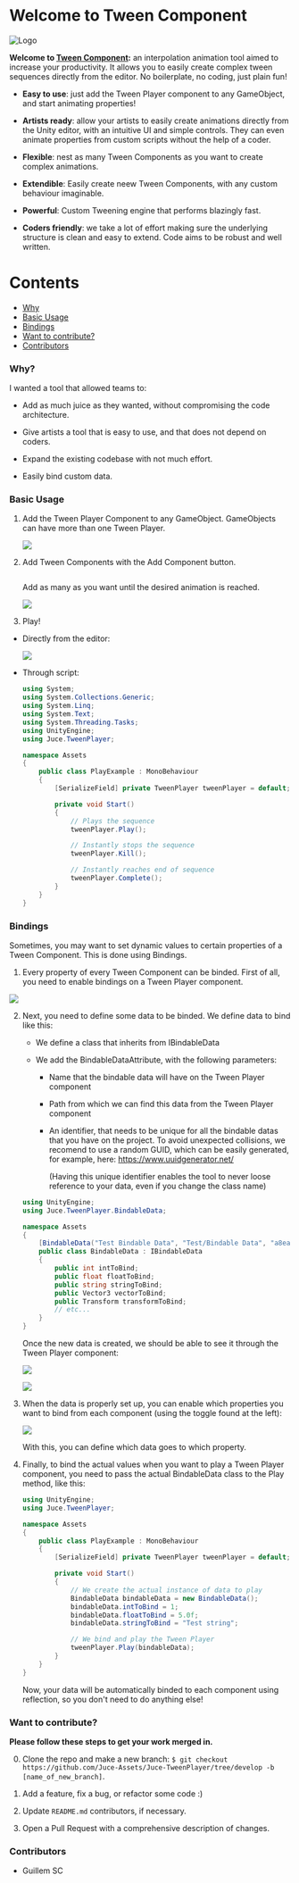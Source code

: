 # Welcome to Tween Component

<img title="" src="https://github.com/Juce-Assets/Juce-TweenPlayer/blob/develop/Misc/Logo.png?raw=true" alt="Logo" data-align="inline">

**Welcome to [Tween Component](https://github.com/Juce-Assets/Juce-TweenPlayer):** an interpolation animation tool aimed to increase your productivity. It allows you to easily create complex tween sequences directly from the editor. No boilerplate, no coding, just plain fun!

- **Easy to use**: just add the Tween Player component to any GameObject, and start animating properties!

- **Artists ready**: allow your artists to easily create animations directly from the Unity editor, with an intuitive UI and simple controls. They can even animate properties from custom scripts without the help of a coder.

- **Flexible**: nest as many Tween Components as you want to create complex animations.

- **Extendible**: Easily create neew Tween Components, with any custom behaviour imaginable.  

- **Powerful**: Custom Tweening engine that performs blazingly fast.

- **Coders friendly**: we take a lot of effort making sure the underlying structure is clean and easy to extend. Code aims to be robust and well written.

# Contents

- [Why](https://github.com/Juce-Assets/Juce-TweenPlayer#why)
- [Basic Usage](https://github.com/Juce-Assets/Juce-TweenPlayer#basic-usage)
- [Bindings](https://github.com/Juce-Assets/Juce-TweenPlayer#bindings)
- [Want to contribute?](https://github.com/Juce-Assets/Juce-TweenPlayer#want-to-contribute)
- [Contributors](https://github.com/Juce-Assets/Juce-TweenPlayer#contributors)

### Why?

I wanted a tool that allowed teams to:

- Add as much juice as they wanted, without compromising the code architecture.

- Give artists a tool that is easy to use, and that does not depend on coders.

- Expand the existing codebase with not much effort.

- Easily bind custom data.

### Basic Usage

1. Add the Tween Player Component to any GameObject. GameObjects can have more than one Tween Player.
   
   ![](https://github.com/Juce-Assets/Juce-TweenPlayer/blob/develop/Misc/Readme1.png?raw=true)

2. Add Tween Components with the Add Component button.
   
   <img title="" src="https://github.com/Juce-Assets/Juce-TweenPlayer/blob/develop/Misc/Readme2.png?raw=true" alt="" data-align="inline">
   
   Add as many as you want until the desired animation is reached.
   
   ![](https://github.com/Juce-Assets/Juce-TweenPlayer/blob/develop/Misc/Readme3.png?raw=true)

3. Play!
- Directly from the editor:
  
  ![](https://github.com/Juce-Assets/Juce-TweenPlayer/blob/develop/Misc/Readme4.png?raw=true)

- Through script:
  
  ```csharp
  using System;
  using System.Collections.Generic;
  using System.Linq;
  using System.Text;
  using System.Threading.Tasks;
  using UnityEngine;
  using Juce.TweenPlayer;
  
  namespace Assets
  {
      public class PlayExample : MonoBehaviour
      {
          [SerializeField] private TweenPlayer tweenPlayer = default;
  
          private void Start()
          {
              // Plays the sequence
              tweenPlayer.Play();
  
              // Instantly stops the sequence
              tweenPlayer.Kill();
  
              // Instantly reaches end of sequence
              tweenPlayer.Complete();
          }
      }
  }
  ```

### Bindings

Sometimes, you may want to set dynamic values to certain properties of a Tween Component. This is done using Bindings. 

1. Every property of every Tween Component can be binded. First of all, you need to enable bindings on a Tween Player component.

![](https://github.com/Juce-Assets/Juce-TweenPlayer/blob/develop/Misc/Readme6.png?raw=true)



2. Next, you need to define some data to be binded. We define data to bind like this:
   
   - We define a class that inherits from IBindableData
   
   - We add the BindableDataAttribute, with the following parameters:
     
     - Name that the bindable data will have on the Tween Player component
     
     - Path from which we can find this data from the Tween Player component
     
     - An identifier, that needs to be unique for all the bindable datas that you have on the project. To avoid unexpected collisions, we recomend to use a random GUID, which can be easily generated, for example, here: https://www.uuidgenerator.net/
       
       (Having this unique identifier enables the tool to never loose reference to your data, even if you change the class name)
   
   ```csharp
   using UnityEngine;
   using Juce.TweenPlayer.BindableData;
   
   namespace Assets
   {
       [BindableData("Test Bindable Data", "Test/Bindable Data", "a8ea3fa2-9e3b-11eb-a8b3-0242ac130003")]
       public class BindableData : IBindableData
       {
           public int intToBind;
           public float floatToBind;
           public string stringToBind;
           public Vector3 vectorToBind;
           public Transform transformToBind;
           // etc...
       }
   }
   
   ```
   
   Once the new data is created, we should be able to see it through the Tween Player component:
   
   ![](https://github.com/Juce-Assets/Juce-TweenPlayer/blob/develop/Misc/Readme7.png?raw=true)
   
   ![](https://github.com/Juce-Assets/Juce-TweenPlayer/blob/develop/Misc/Readme8.png?raw=true)
   
   

3. When the data is properly set up, you can enable which properties you want to bind from each component (using the toggle found at the left):
   
   ![](https://github.com/Juce-Assets/Juce-TweenPlayer/blob/develop/Misc/Readme9.png?raw=true)
   
   With this, you can define which data goes to which property.
   
   

4. Finally, to bind the actual values when you want to play a Tween Player component, you need to pass the actual BindableData class to the Play method, like this:
   
   ```csharp
   using UnityEngine;
   using Juce.TweenPlayer;
   
   namespace Assets
   {
       public class PlayExample : MonoBehaviour
       {
           [SerializeField] private TweenPlayer tweenPlayer = default;
   
           private void Start()
           {
               // We create the actual instance of data to play
               BindableData bindableData = new BindableData();
               bindableData.intToBind = 1;
               bindableData.floatToBind = 5.0f;
               bindableData.stringToBind = "Test string";
   
               // We bind and play the Tween Player
               tweenPlayer.Play(bindableData);
           }
       }
   }
   ```
   
   Now, your data will be automatically binded to each component using reflection, so you don't need to do anything else!



### Want to contribute?

**Please follow these steps to get your work merged in.**

0. Clone the repo and make a new branch: `$ git checkout https://github.com/Juce-Assets/Juce-TweenPlayer/tree/develop -b [name_of_new_branch]`.

1. Add a feature, fix a bug, or refactor some code :)

2. Update `README.md` contributors, if necessary.

3. Open a Pull Request with a comprehensive description of changes.

### Contributors

- Guillem SC 
